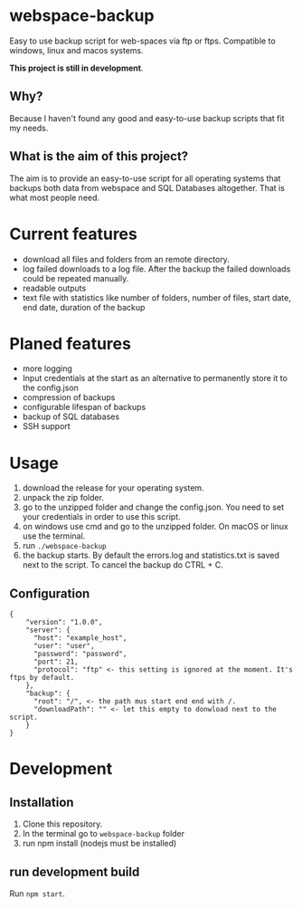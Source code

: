 # webspace-backup
Easy to use backup script for web-spaces via ftp or ftps. Compatible to windows, linux and macos systems.

**This project is still in development**.

## Why?
Because I haven't found any good and easy-to-use backup scripts that fit my needs.

## What is the aim of this project?
The aim is to provide an easy-to-use script for all operating systems that backups both data from webspace and SQL Databases altogether. That is what most people need.

# Current features
* download all files and folders from an remote directory.
* log failed downloads to a log file. After the backup the failed downloads could be repeated manually.
* readable outputs
* text file with statistics like number of folders, number of files, start date, end date, duration of the backup

# Planed features
* more logging
* Input credentials at the start as an alternative to permanently store it to the config.json
* compression of backups
* configurable lifespan of backups
* backup of SQL databases
* SSH support


# Usage
1. download the release for your operating system.
2. unpack the zip folder.
3. go to the unzipped folder and change the config.json. You need to set your credentials in order to use this script.
3. on windows use cmd and go to the unzipped folder. On macOS or linux use the terminal.
4. run `./webspace-backup`
5. the backup starts. By default the errors.log and statistics.txt is saved next to the script. To cancel the backup do CTRL + C.

## Configuration
    {
        "version": "1.0.0",
        "server": {
          "host": "example_host",
          "user": "user",
          "password": "password",
          "port": 21,
          "protocol": "ftp" <- this setting is ignored at the moment. It's ftps by default.
        },
        "backup": {
          "root": "/", <- the path mus start end end with /.
          "downloadPath": "" <- let this empty to donwload next to the script.
        }
    }

# Development

## Installation
1. Clone this repository.
2. In the terminal go to `webspace-backup` folder
3. run npm install (nodejs must be installed)

## run development build

Run `npm start`.
